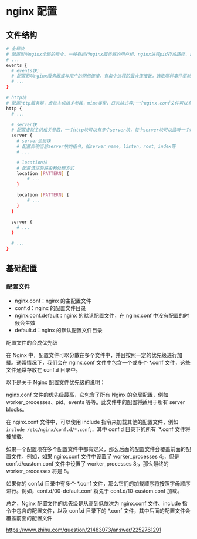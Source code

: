 # nginx 配置

## 文件结构

```bash
# 全局块
# 配置影响nginx全局的指令。一般有运行nginx服务器的用户组，nginx进程pid存放路径，日志存放路径，配置文件引入，允许生成worker process数等
# ...
events {
  # events块;
  # 配置影响nginx服务器或与用户的网络连接。有每个进程的最大连接数，选取哪种事件驱动模型处理连接请求，是否允许同时接受多个网路连接，开启多个网络连接序列化等
  # ...
}

# http块
# 配置http服务器，虚拟主机相关参数，mime类型，日志格式等;一个nginx.conf文件可以有多个http块
http {
  # ...

  # server块
  # 配置虚拟主机相关参数，一个http块可以有多个server块，每个server块可以监听一个端口，可以配置域名，也可以不配置域名，即监听所有域名
  server {
    # server全局块
    # 配置影响当前server块的指令，如server_name，listen，root，index等
    # ...

    # location块
    # 配置请求的路由和处理方式
    location [PATTERN] {
        # ...
    }

    location [PATTERN] {
        # ...
    }
  }

  server {
    # ...
  }

  # ...
}
```

## 基础配置

### 配置文件

- nginx.conf：nginx 的主配置文件
- conf.d：nginx 的配置文件目录
- nginx.conf.default：nginx 的默认配置文件，在 nginx.conf 中没有配置的时候会生效
- default.d：nginx 的默认配置文件目录

配置文件的合成优先级

在 Nginx 中，配置文件可以分散在多个文件中，并且按照一定的优先级进行加载。通常情况下，我们会在 nginx.conf 文件中包含一个或多个 \*.conf 文件，这些文件通常存放在 conf.d 目录中。

以下是关于 Nginx 配置文件优先级的说明：

nginx.conf 文件的优先级最高，它包含了所有 Nginx 的全局配置，例如 worker_processes、pid、events 等等。此文件中的配置将适用于所有 server blocks。

在 nginx.conf 文件中，可以使用 include 指令来加载其他的配置文件，例如`include /etc/nginx/conf.d/*.conf`;，其中 conf.d 目录下的所有 `\*.conf 文件将被加载。

如果一个配置项在多个配置文件中都有定义，那么后面的配置文件会覆盖前面的配置文件。例如，如果 nginx.conf 文件中设置了 worker_processes 4;，但是 conf.d/custom.conf 文件中设置了 worker_processes 8;，那么最终的 worker_processes 将是 8。

如果你的 conf.d 目录中有多个 \*.conf 文件，那么它们的加载顺序将按照字母顺序进行。例如，conf.d/00-default.conf 将先于 conf.d/10-custom.conf 加载。

总之，Nginx 配置文件的优先级是从高到低依次为 nginx.conf 文件、include 指令中包含的配置文件，以及 conf.d 目录下的 \*.conf 文件，其中后面的配置文件会覆盖前面的配置文件


https://www.zhihu.com/question/21483073/answer/2252761291
